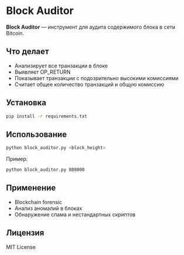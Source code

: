 # Block Auditor

**Block Auditor** — инструмент для аудита содержимого блока в сети Bitcoin.

## Что делает

- Анализирует все транзакции в блоке
- Выявляет OP_RETURN
- Показывает транзакции с подозрительно высокими комиссиями
- Считает общее количество транзакций и общую комиссию

## Установка

```bash
pip install -r requirements.txt
```

## Использование

```bash
python block_auditor.py <block_height>
```

Пример:

```bash
python block_auditor.py 808000
```

## Применение

- Blockchain forensic
- Анализ аномалий в блоках
- Обнаружение спама и нестандартных скриптов

## Лицензия

MIT License

